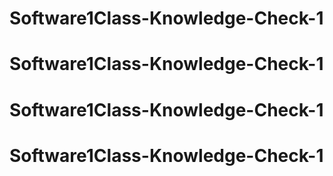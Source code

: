 # Software1Class-Knowledge-Check-1
# Software1Class-Knowledge-Check-1
# Software1Class-Knowledge-Check-1
# Software1Class-Knowledge-Check-1
